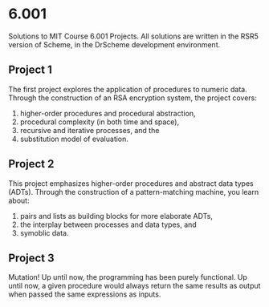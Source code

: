 # 6.001

Solutions to MIT Course 6.001 Projects. All solutions are written in the RSR5 version of Scheme, in the DrScheme development environment.

## Project 1
The first project explores the application of procedures to numeric data. Through the construction of an RSA encryption system, the project covers:

1. higher-order procedures and procedural abstraction,
2. procedural complexity (in both time and space), 
3. recursive and iterative processes, and the
4. substitution model of evaluation.

## Project 2
This project emphasizes higher-order procedures and abstract data types (ADTs). Through the construction of a pattern-matching machine, you learn about: 

1. pairs and lists as building blocks for more elaborate ADTs,
2. the interplay between processes and data types, and
3. symoblic data.

## Project 3
Mutation! Up until now, the programming has been purely functional. Up until now, a given procedure would always return the same results as output when passed the same expressions as inputs.
